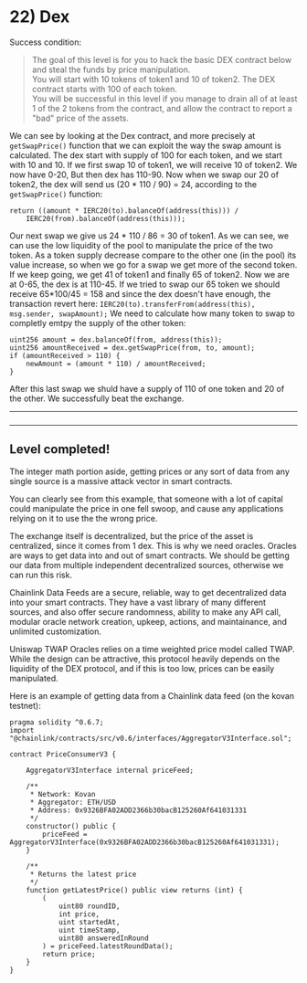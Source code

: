 # 22) Dex

Success condition:
> The goal of this level is for you to hack the basic DEX contract below and steal the funds by price manipulation.  
You will start with 10 tokens of token1 and 10 of token2. The DEX contract starts with 100 of each token.  
You will be successful in this level if you manage to drain all of at least 1 of the 2 tokens from the contract, and allow the contract to report a "bad" price of the assets.

We can see by looking at the Dex contract, and more precisely at `getSwapPrice()` function that we can exploit the way the swap amount is calculated. The dex start with supply of 100 for each token, and we start with 10 and 10. If we first swap 10 of token1, we will receive 10 of token2. We now have 0-20, But then dex has 110-90. Now when we swap our 20 of token2, the dex will send us (20 * 110 / 90) = 24, according to the `getSwapPrice()` function:
```
return ((amount * IERC20(to).balanceOf(address(this))) /
    IERC20(from).balanceOf(address(this)));
```

Our next swap we give us 24 * 110 / 86 = 30 of token1. As we can see, we can use the low liquidity of the pool to manipulate the price of the two token. As a token supply decrease compare to the other one (in the pool) its value increase, so when we go for a swap we get more of the second token. If we keep going, we get 41 of token1 and finally 65 of token2. Now we are at 0-65, the dex is at 110-45. If we tried to swap our 65 token we should receive 65*100/45 = 158 and since the dex doesn't have enough, the transaction revert here: `IERC20(to).transferFrom(address(this), msg.sender, swapAmount);` We need to calculate how many token to swap to completly emtpy the supply of the other token:
```
uint256 amount = dex.balanceOf(from, address(this));
uint256 amountReceived = dex.getSwapPrice(from, to, amount);
if (amountReceived > 110) {
    newAmount = (amount * 110) / amountReceived;
}
```

After this last swap we shuld have a supply of 110 of one token and 20 of the other. We successfully beat the exchange.

---
### 
---
## Level completed!

The integer math portion aside, getting prices or any sort of data from any single source is a massive attack vector in smart contracts.

You can clearly see from this example, that someone with a lot of capital could manipulate the price in one fell swoop, and cause any applications relying on it to use the the wrong price.

The exchange itself is decentralized, but the price of the asset is centralized, since it comes from 1 dex. This is why we need oracles. Oracles are ways to get data into and out of smart contracts. We should be getting our data from multiple independent decentralized sources, otherwise we can run this risk.

Chainlink Data Feeds are a secure, reliable, way to get decentralized data into your smart contracts. They have a vast library of many different sources, and also offer secure randomness, ability to make any API call, modular oracle network creation, upkeep, actions, and maintainance, and unlimited customization.

Uniswap TWAP Oracles relies on a time weighted price model called TWAP. While the design can be attractive, this protocol heavily depends on the liquidity of the DEX protocol, and if this is too low, prices can be easily manipulated.

Here is an example of getting data from a Chainlink data feed (on the kovan testnet):

```
pragma solidity ^0.6.7;
import "@chainlink/contracts/src/v0.6/interfaces/AggregatorV3Interface.sol";

contract PriceConsumerV3 {

    AggregatorV3Interface internal priceFeed;

    /**
     * Network: Kovan
     * Aggregator: ETH/USD
     * Address: 0x9326BFA02ADD2366b30bacB125260Af641031331
     */
    constructor() public {
        priceFeed = AggregatorV3Interface(0x9326BFA02ADD2366b30bacB125260Af641031331);
    }

    /**
     * Returns the latest price
     */
    function getLatestPrice() public view returns (int) {
        (
            uint80 roundID, 
            int price,
            uint startedAt,
            uint timeStamp,
            uint80 answeredInRound
        ) = priceFeed.latestRoundData();
        return price;
    }
}
```

